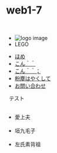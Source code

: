 # web1-7
<!DOCTYPE html>
<html lang="ja">
 <head>
   <meta charset="UTF-8">
   <link rel="stylesheet" type="text/css" href="css/default.css">
   <title>練習</title>
 </head>
 <body>
   <section id="logo">
     <ul>
       <li><img src="img/good.png" alt="logo image"></li>
       <li>LEGO</li>
     </ul>
   </section>
   <nav id="gnav">
     <ul>
       <li><a href="#"><div class="img" id="home">ほめ</a></li>
       <li><a href="#"><div class="img" id="konnitiha">こん＾＾</a></li>
       <li><a href="#"><div class="img" id="konnitiwa">こん＾＾；</a></li>
       <li><a href="#"><div class="img" id="hunjin">粉塵はやくして</a></li>
       <li><a href="#"><div class="img" id="fq">お問い合わせ</a></li>
     </ul>
    </nav>
   <hl>テスト</hl>
   <ul class="breadcrumbs">
   <li>愛上夫</li>
   <li>垣九毛子</li>
   <li>左氏素背祖</li>
   </ul>
 </body>
 </html>
